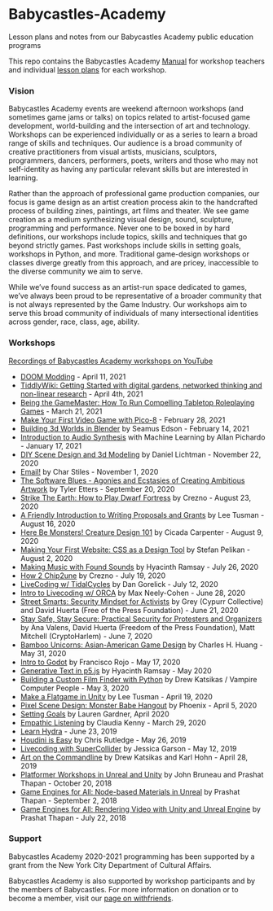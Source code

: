 # Babycastles-Academy

Lesson plans and notes from our Babycastles Academy public education programs

This repo contains the Babycastles Academy [Manual](manual) for workshop teachers and individual [lesson plans](#workshops) for each workshop.

### Vision

Babycastles Academy events are weekend afternoon workshops (and sometimes game jams or talks) on topics related to artist-focused game development, world-building and the intersection of art and technology. Workshops can be experienced individually or as a series to learn a broad range of skills and techniques. Our audience is a broad community of creative practitioners from visual artists, musicians, sculptors, programmers, dancers, performers, poets, writers and those who may not self-identity as having any particular relevant skills but are interested in learning.

Rather than the approach of professional game production companies, our focus is game design as an artist creation process akin to the handcrafted process of building zines, paintings, art films and theater. We see game creation as a medium synthesizing visual design, sound, sculpture, programming and performance. Never one to be boxed in by hard definitions, our workshops include topics, skills and techniques that go beyond strictly games. Past workshops include skills in setting goals, workshops in Python, and more. Traditional game-design workshops or classes diverge greatly from this approach, and are pricey, inaccessible to the diverse community we aim to serve.

While we’ve found success as an artist-run space dedicated to games, we’ve always been proud to be representative of a broader community that is not always represented by the Game Industry. Our workshops aim to serve this broad community of individuals of many intersectional identities across gender, race, class, age, ability.

### Workshops

[Recordings of Babycastles Academy workshops on YouTube](https://youtube.com/playlist?list=PLJzpMnmDTJIUBNOpzI5qdPJ1cXhITBSq-)

- [DOOM Modding](workshops/doom-modding.md) - April 11, 2021
- [TiddlyWiki: Getting Started with digital gardens, networked thinking and non-linear research](workshops/tiddlywiki-lesson-plan.md) - April 4th, 2021
- [Being the GameMaster: How To Run Compelling Tabletop Roleplaying Games](workshops/gming-lesson-plan.md) - March 21, 2021  
- [Make Your First Video Game with Pico-8](workshops/first-game-pico8.md) - February 28, 2021
- [Building 3d Worlds in Blender](workshops/3d-worlds-in-blender.md) by Seamus Edson - February 14, 2021
- [Introduction to Audio Synthesis](workshops/audio-synthesis.md) with Machine Learning by Allan Pichardo - January 17, 2021
- [DIY Scene Design and 3d Modeling](https://withfriends.co/event/5501757/babycastles_academy_diy_scene_design_and_3d_modeling) by Daniel Lichtman - November 22, 2020
- [Email!](https://withfriends.co/event/5168217/babycastles_academy_email) by Char Stiles - November 1, 2020
- [The Software Blues - Agonies and Ecstasies of Creating Ambitious Artwork](https://withfriends.co/event/4974656/babycastles_academy_the_software_blues_agonies_and_ecstasies_of_creating_ambitious_artwork) by Tyler Etters - September 20, 2020
- [Strike The Earth: How to Play Dwarf Fortress](https://withfriends.co/event/4830240/strike_the_earth_how_to_play_dwarf_fortress) by Crezno - August 23, 2020
- [A Friendly Introduction to Writing Proposals and Grants](https://withfriends.co/event/4846572/babycastles_academy_a_friendly_introduction_to_writing_proposals_and_grants) by Lee Tusman - August 16, 2020
- [Here Be Monsters! Creature Design 101](https://withfriends.co/event/4814771/here_be_monsters_creature_design_101) by Cicada Carpenter - August 9, 2020
- [Making Your First Website: CSS as a Design Tool](https://withfriends.co/event/4795236/babycastles_academy_making_your_first_website_css_as_a_design_tool) by Stefan Pelikan - August 2, 2020
- [Making Music with Found Sounds](https://withfriends.co/event/4773503/babycastles_academy_making_music_with_found_sounds) by Hyacinth Ramsay - July 26, 2020
- [How 2 Chip2une](https://withfriends.co/event/4715392/babycastles_academy_how_to_chip2une_2) by Crezno - July 19, 2020
- [LiveCoding w/ TidalCycles](https://withfriends.co/event/4735106/babycastles_academy_livecoding_with_tidalcycles) by Dan Gorelick - July 12, 2020
- [Intro to Livecoding w/ ORCA](https://withfriends.co/event/4691686/babycastles_academy_intro_to_livecoding_with_orca) by Max Neely-Cohen - June 28, 2020
- [Street Smarts: Security Mindset for Activists](https://withfriends.co/event/4691707/street_smarts_security_mindset_for_activists) by Grey (Cypurr Collective) and David Huerta (Free of the Press Foundation) - June 21, 2020
- [Stay Safe, Stay Secure: Practical Security for Protesters and Organizers](https://withfriends.co/event/4646862/stay_safe_stay_secure_practical_security_for_protesters_and_organizers) by Ana Valens, David Huerta (Freedom of the Press Foundation), Matt Mitchell (CryptoHarlem) - June 7, 2020
- [Bamboo Unicorns: Asian-American Game Design](https://withfriends.co/event/4627835/babycastles_academy_bamboo_unicorns_asian_american_game_design) by Charles H. Huang - May 31, 2020
- [Intro to Godot](https://withfriends.co/event/4604025/babycastles_academy_intro_to_godot) by Francisco Rojo - May 17, 2020
- [Generative Text in p5.js](https://www.youtube.com/watch?v=QJomHILD4Jw&list=PLJzpMnmDTJIUBNOpzI5qdPJ1cXhITBSq-&index=21) by Hyacinth Ramsay - May 2020
- [Building a Custom Film Finder with Python](https://withfriends.co/event/4549427/babycastles_academy_building_a_custom_film_finder_with_python) by Drew Katsikas / Vampire Computer People - May 3, 2020
- [Make a Flatgame in Unity](https://www.youtube.com/watch?v=JqN6zdaJYvc&list=PLJzpMnmDTJIUBNOpzI5qdPJ1cXhITBSq-&index=9) by Lee Tusman - April 19, 2020
- [Pixel Scene Design: Monster Babe Hangout](https://withfriends.co/event/4502389/babycastles_academy_pixel_scene_design_monster_babe_hangout) by Phoenix - April 5, 2020
- [Setting Goals](https://www.youtube.com/watch?v=FCOG_rpAVXw&list=PLJzpMnmDTJIUBNOpzI5qdPJ1cXhITBSq-&index=10) by Lauren Gardner, April 2020
- [Empathic Listening](https://www.youtube.com/watch?v=Ifzy1zCLo_0&list=PLJzpMnmDTJIUBNOpzI5qdPJ1cXhITBSq-&index=11) by Claudia Kenny - March 29, 2020
- [Learn Hydra](https://withfriends.co/event/1867247/babycastles_academy_learn_hydra_with_zach_krall) - June 23, 2019
- [Houdini is Easy](https://withfriends.co/event/1724001/houdini_is_easy_babycastles_academy) by Chris Rutledge - May 26, 2019
- [Livecoding with SuperCollider](https://withfriends.co/event/1561110/livecoding_with_supercollider) by Jessica Garson - May 12, 2019
- [Art on the Commandline](https://withfriends.co/event/1519506/art_on_command_line_with_imagemagick) by Drew Katsikas and Karl Hohn - April 28, 2019
- [Platformer Workshops in Unreal and Unity](https://withfriends.co/event/782655/babycastles_academy_platformer_workshops_in_unreal_and_unity) by John Bruneau and Prashat Thapan - October 20, 2018
- [Game Engines for All: Node-based Materials in Unreal](https://withfriends.co/event/588039/game_engines_for_all_node_based_materials_in_unreal) by Prashat Thapan - September 2, 2018
- [Game Engines for All: Rendering Video with Unity and Unreal Engine](https://withfriends.co/event/446740/game_engines_for_all_rendering_video_with_unity_and_unreal) by Prashat Thapan - July 22, 2018

### Support

Babycastles Academy 2020-2021 programming has been supported by a grant from the New York City Department of Cultural Affairs.

Babycastles Academy is also supported by workshop participants and by the members of Babycastles. For more information on donation or to become a member, visit our [page on withfriends](https://withfriends.co/babycastles).
